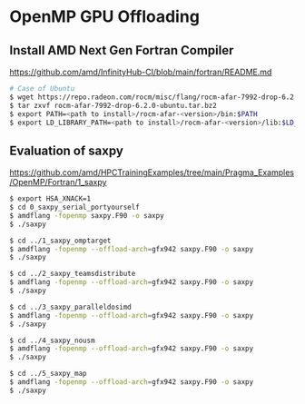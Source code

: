 # OpenMP GPU Offloading
## Install AMD Next Gen Fortran Compiler
https://github.com/amd/InfinityHub-CI/blob/main/fortran/README.md
```bash
# Case of Ubuntu
$ wget https://repo.radeon.com/rocm/misc/flang/rocm-afar-7992-drop-6.2.0-ubuntu.tar.bz2
$ tar zxvf rocm-afar-7992-drop-6.2.0-ubuntu.tar.bz2
$ export PATH=<path to install>/rocm-afar-<version>/bin:$PATH
$ export LD_LIBRARY_PATH=<path to install>/rocm-afar-<version>/lib:$LD_LIBRARY_PATH
```
## Evaluation of saxpy
https://github.com/amd/HPCTrainingExamples/tree/main/Pragma_Examples/OpenMP/Fortran/1_saxpy
```bash
$ export HSA_XNACK=1
$ cd 0_saxpy_serial_portyourself
$ amdflang -fopenmp saxpy.F90 -o saxpy
$ ./saxpy

$ cd ../1_saxpy_omptarget
$ amdflang -fopenmp --offload-arch=gfx942 saxpy.F90 -o saxpy
$ ./saxpy

$ cd ../2_saxpy_teamsdistribute
$ amdflang -fopenmp --offload-arch=gfx942 saxpy.F90 -o saxpy
$ ./saxpy

$ cd ../3_saxpy_paralleldosimd
$ amdflang -fopenmp --offload-arch=gfx942 saxpy.F90 -o saxpy
$ ./saxpy

$ cd ../4_saxpy_nousm
$ amdflang -fopenmp --offload-arch=gfx942 saxpy.F90 -o saxpy
$ ./saxpy

$ cd ../5_saxpy_map
$ amdflang -fopenmp --offload-arch=gfx942 saxpy.F90 -o saxpy
$ ./saxpy
```
